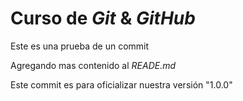 # Curso de _Git_ & _GitHub_
Este es una prueba de un commit 

Agregando mas contenido al _READE.md_

Este commit es para oficializar nuestra versión "1.0.0"